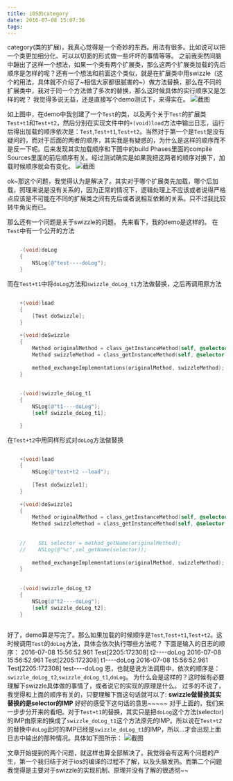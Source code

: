 ```yaml
---
title: iOS的category
date: 2016-07-08 15:07:36
tags:
---
```

category(类的扩展)，我真心觉得是一个奇妙的东西。用法有很多。比如说可以把一个类更加细分化、可以以切面的形式做一些坏坏的事情等等。
之前我突然间脑中蹦出了这样一个想法，如果一个类有两个扩展类，那么这两个扩展类加载的先后顺序是怎样的呢？还有一个想法和前面这个类似，就是在扩展类中用swizzle（这个的用法，具体就不介绍了~相信大家都很腻害的~）做方法替换，那么在不同的扩展类中，我对于同一个方法做了多次的替换，那么这时候具体的实行顺序又是怎样的呢？<!--more-->
我觉得多说无益，还是直接写个demo测试下，来得实在。
![截图](http://7xrcp9.com1.z0.glb.clouddn.com/blogQQ20160708-0%402x.png?imageView2/2/w/500/q/50)

如上图中，在demo中我创建了一个`Test`的类，以及两个关于`Test`的扩展类`Test+t1`和`Test+t2`，然后分别在实现文件中的`+(void)load`方法中输出日志，运行后得出加载的顺序依次是：`Test`,`Test+t1`,`Test+t2`。当然对于第一个是`Test`是没有疑问的，而对于后面的两者的顺序，其实我是有疑惑的，为什么是这样的顺序而不是反一下呢。后来发现其实加载顺序和下图中的build Phases里面的compile Sources里面的前后顺序有关。经过测试确实是如果我把这两者的顺序对换下，加载时候顺序就会有变化。
![截图](http://7xrcp9.com1.z0.glb.clouddn.com/blogQQ20160708-1%402x.png?imageView2/2/w/500/q/50)

ok~那这个问题，我觉得认为是解决了。其实对于哪个扩展类先加载，哪个后加载，照理来说是没有关系的，因为正常的情况下，逻辑处理上不应该或者说得严格点应该是不可能在不同的扩展类之间有先后或者说相互依赖的关系。只不过我比较转牛角尖而已。

那么还有一个问题是关于swizzle的问题。
先来看下，我的demo是这样的。
在`Test`中有一个公开的方法

```` objectivec

	-(void)doLog
	{
	    NSLog(@"test----doLog");
	}

````

而在`Test+t1`中将`doLog`方法和`swizzle_doLog_t1`方法做替换，之后再调用原方法

```` objectivec

	+(void)load
	{
	    [Test doSwizzle];
	}
	
	+(void)doSwizzle
	{
	    Method originalMethod = class_getInstanceMethod(self, @selector(doLog));
	    Method swizzleMethod = class_getInstanceMethod(self, @selector(swizzle_doLog_t1));
	    
	    method_exchangeImplementations(originalMethod, swizzleMethod);
	}
	
	
	-(void)swizzle_doLog_t1
	{
	    NSLog(@"t1----doLog");
	    [self swizzle_doLog_t1];

	}

````

在`Test+t2`中用同样形式对`doLog`方法做替换

```` objectivec

	+(void)load
	{
	    NSLog(@"test+t2 --load");
	    
	    [Test doSwizzle1];
	}
	
	+(void)doSwizzle1
	{
	    Method originalMethod = class_getInstanceMethod(self, @selector(doLog));
	    Method swizzleMethod = class_getInstanceMethod(self, @selector(swizzle_doLog_t2));
	    
	    
	//    SEL selector = method_getName(originalMethod);
	//    NSLog(@"%c",sel_getName(selector));
	    
	    method_exchangeImplementations(originalMethod, swizzleMethod);
	}
	
	
	-(void)swizzle_doLog_t2
	{
	    NSLog(@"t2----doLog");
	    [self swizzle_doLog_t2];
	}
	
````

好了，demo算是写完了。那么如果加载的时候顺序是`Test`,`Test+t1`,`Test+t2`。这时候调用`Test`的`doLog`方法，具体会依次执行哪些方法呢？
下面是输入的日志的顺序：
2016-07-08 15:56:52.961 Test[2205:172308] t2----doLog
2016-07-08 15:56:52.961 Test[2205:172308] t1----doLog
2016-07-08 15:56:52.961 Test[2205:172308] test----doLog
恩，也就是说方法调用中，依次的顺序是：`swizzle_doLog_t2`,`swizzle_doLog_t1`,`doLog`。
为什么会是这样的？这时候有必要理解下swizzle具体做的事情了，或者说它的实现的原理是什么。
过多的不说了，我觉得和上面的顺序有关的，只要理解下面这句话就可以了:
<strong>swizzle做替换其实替换的是selector的IMP</strong>
好好的感受下这句话的意思~~~~~
对于上面的，我们来一步步分开来的看吧。对于`Test+t1`的替换，其实只是把`doLog`这个方法(selector)的IMP由原来的换成了`swizzle_doLog_t1`这个方法原先的IMP。所以说在`Test+t2`的替换中`doLog`此时的IMP已经是`swizzle_doLog_t1`的IMP，所以...才会出现上面日志中输出的那种情况。具体如下图所示：
![截图](http://7xrcp9.com1.z0.glb.clouddn.com/blogpppp.png?imageView2/2/w/700/q/50)

文章开始提到的两个问题，就这样也算全部解决了。我觉得会有这两个问题的产生，第一个我归结于对于ios的编译的过程不了解，以及头脑发热。而第二个问题我觉得是主要对于swizzle的实现机制、原理并没有了解的很透彻~~



